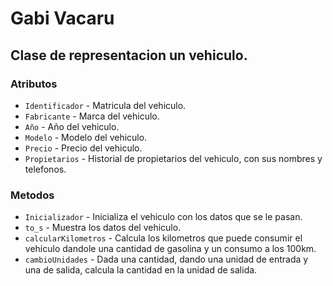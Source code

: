 # Gabi Vacaru
## Clase de representacion un vehiculo.

### Atributos
* `Identificador` - Matricula del vehiculo.
* `Fabricante` - Marca del vehiculo.
* `Año` - Año del vehiculo.
* `Modelo` - Modelo del vehiculo.
* `Precio` - Precio del vehiculo.
* `Propietarios` - Historial de propietarios del vehiculo, con sus nombres y telefonos.

### Metodos

* `Inicializador` - Inicializa el vehiculo con los datos que se le pasan.
* `to_s` - Muestra los datos del vehiculo.
* `calcularKilometros` - Calcula los kilometros que puede consumir el vehiculo dandole una cantidad de gasolina y un consumo a los 100km.
* `cambioUnidades` - Dada una cantidad, dando una unidad de entrada y una de salida, calcula la cantidad en la unidad de salida.